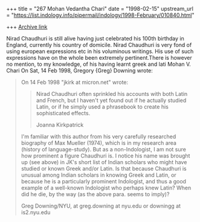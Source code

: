 +++
title = "267 Mohan Vedantha Chari"
date = "1998-02-15"
upstream_url = "https://list.indology.info/pipermail/indology/1998-February/010840.html"

+++
[Archive link](https://list.indology.info/pipermail/indology/1998-February/010840.html)

Nirad Chaudhuri is still alive having just celebrated his 100th birthday
in England, currently his country of domicile. Nirad Chaudhuri is very
fond of using european expressions etc in his voluminous writings. His
use of such expressions have on the whole been extremely pertinent.There
is however no mention, to my knowledge, of his having learnt greek and lati
Mohan V. Chari
On Sat, 14 Feb 1998, Gregory {Greg} Downing wrote:

> On 14 Feb 1998 "jkirk at micron.net" wrote:
> >Nirad Chaudhuri often sprinkled his accounts with both Latin and French,
> >but I haven't yet found out if he actually studied Latin, or if he
> >simply used a phrasebook to create his sophisticated effects.
> >
> >Joanna Kirkpatrick
> >
>
> I'm familiar with this author from his very carefully researched biography
> of Max Mueller (1974), which is in my research area (history of
> language-study). But as a non-Indologist, I am not sure how prominent a
> figure Chaudhuri is. I notice his name was brought up (see above) in JK's
> short list of Indian scholars who might have studied or known Greek and/or
> Latin. Is that because Chaudhuri is unusual among Indian scholars in knowing
> Greek and Latin, or because he is a particularly prominent Indologist, and
> thus a good example of a well-known Indologist who perhaps knew Latin? When
> did he die, by the way (as the above para. seems to imply)?
>
> Greg Downing/NYU, at greg.downing at nyu.edu or downingg at is2.nyu.edu
>



